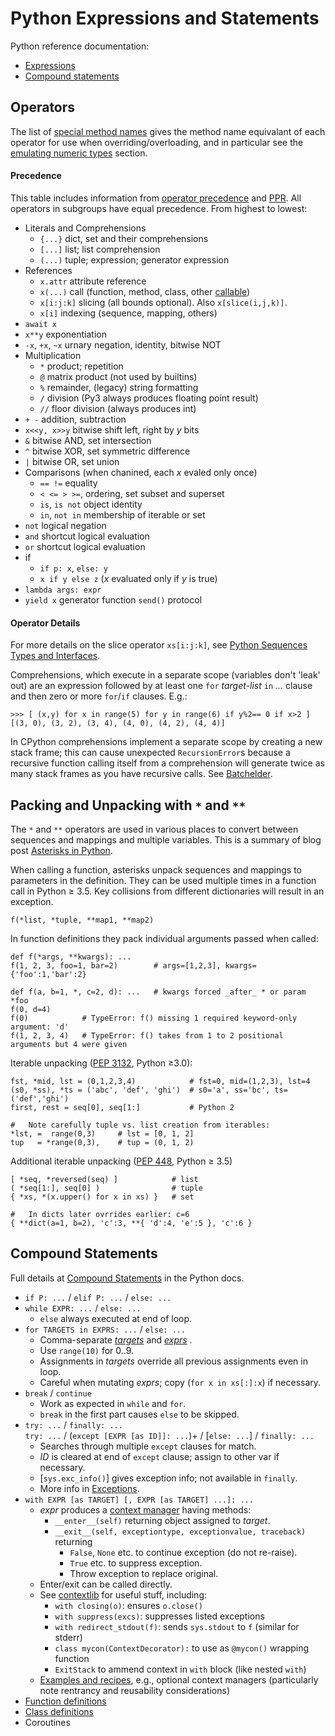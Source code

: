 Python Expressions and Statements
=================================

Python reference documentation:
- [Expressions]
- [Compound statements][stmts]


Operators
---------

The list of [special method names] gives the method name equivalant of
each operator for use when overriding/overloading, and in particular
see the [emulating numeric types] section.

#### Precedence

This table includes information from [operator precedence] and [PPR].
All operators in subgroups have equal precedence. From highest to lowest:

- Literals and Comprehensions
  - `{...}`         dict, set and their comprehensions
  - `[...]`         list; list comprehension
  - `(...)`         tuple; expression; generator expression
- References
  - `x.attr`        attribute reference
  - `x(...)`        call (function, method, class, other [callable])
  - `x[i:j:k]`      slicing (all bounds optional). Also `x[slice(i,j,k)]`.
  - `x[i]`          indexing (sequence, mapping, others)
- `await x`
- `x**y`            exponentiation
- `-x`, `+x`, `~x`  urnary negation, identity, bitwise NOT
- Multiplication
  - `*`             product; repetition
  - `@`             matrix product (not used by builtins)
  - `%`             remainder, (legacy) string formatting
  - `/`             division (Py3 always produces floating point result)
  - `//`            floor division (always produces int)
- `+ -`             addition, subtraction
- `x<<y, x>>y`      bitwise shift left, right by _y_ bits
- `&`               bitwise AND, set intersection
- `^`               bitwise XOR, set symmetric difference
- `|`               bitwise OR, set union
- Comparisons (when chanined, each _x_ evaled only once)
  - `== !=`         equality
  - `< <= > >=`,    ordering, set subset and superset
  - `is`, `is not`  object identity
  - `in`, `not in`  membership of iterable or set
- `not`             logical negation
- `and`             shortcut logical evaluation
- `or`              shortcut logical evaluation
- if
  - `if p: x`, `else: y`
  - `x if y else z` (_x_ evaluated only if _y_ is true)
- `lambda args: expr`
- `yield x`         generator function `send()` protocol

#### Operator Details

For more details on the slice operator `xs[i:j:k]`,  see
[Python Sequences Types and Interfaces](sequence.md).

Comprehensions, which execute in a separate scope (variables don't
'leak' out) are an expression followed by at least one `for`
_target-list_ `in` _..._ clause and then zero or more `for`/`if`
clauses. E.g.:

    >>> [ (x,y) for x in range(5) for y in range(6) if y%2== 0 if x>2 ]
    [(3, 0), (3, 2), (3, 4), (4, 0), (4, 2), (4, 4)]

In CPython comprehensions implement a separate scope by creating a new
stack frame; this can cause unexpected `RecursionError`s because a
recursive function calling itself from a comprehension will generate
twice as many stack frames as you have recursive calls. See [Batchelder].


Packing and Unpacking with `*` and `**`
---------------------------------------

The `*` and `**` operators are used in various places to convert
between sequences and mappings and multiple variables. This is a
summary of blog post [Asterisks in Python][hunner].

When calling a function, asterisks unpack sequences and mappings to
parameters in the definition. They can be used multiple times in a
function call in Python ≥ 3.5. Key collisions from different
dictionaries will result in an exception.

    f(*list, *tuple, **map1, **map2)

In function definitions they pack individual arguments passed when called:

    def f(*args, **kwargs): ...
    f(1, 2, 3, foo=1, bar=2)        # args=[1,2,3], kwargs={'foo':1,'bar':2}

    def f(a, b=1, *, c=2, d): ...   # kwargs forced _after_ * or param *foo
    f(0, d=4)
    f(0)            # TypeError: f() missing 1 required keyword-only argument: 'd'
    f(1, 2, 3, 4)   # TypeError: f() takes from 1 to 2 positional arguments but 4 were given

Iterable unpacking ([PEP 3132], Python ≥3.0):

    fst, *mid, lst = (0,1,2,3,4)            # fst=0, mid=(1,2,3), lst=4
    (s0, *ss), *ts = ('abc', 'def', 'ghi')  # s0='a', ss='bc', ts=('def','ghi')
    first, rest = seq[0], seq[1:]           # Python 2

    #   Note carefully tuple vs. list creation from iterables:
    *lst, =  range(0,3)     # lst = [0, 1, 2]
    tup   = *range(0,3),    # tup = (0, 1, 2)

Additional iterable unpacking ([PEP 448], Python ≥ 3.5)

    [ *seq, *reversed(seq) ]            # list
    ( *seq[1:], seq[0] )                # tuple
    { *xs, *(x.upper() for x in xs) }   # set

    #   In dicts later ovrrides earlier: c=6
    { **dict(a=1, b=2), 'c':3, **{ 'd':4, 'e':5 }, 'c':6 }


Compound Statements
-------------------

Full details at [Compound Statements][stmts] in the Python docs.

- `if P: ...` / `elif P: ...` / `else: ...`
- `while EXPR: ...` / `else: ...`
  - `else` always executed at end of loop.
- `for TARGETS in EXPRS: ...` / `else: ...`
   - Comma-separate _[targets]_ and _[exprs]_ .
   - Use `range(10)` for 0..9.
   - Assignments in _targets_ override all previous assignments even in loop.
   - Careful when mutating _exprs_; copy (`for x in xs[:]:x`) if necessary.
- `break` / `continue`
  - Work as expected in `while` and `for`.
  - `break` in the first part causes `else` to be skipped.
- `try: ...` / `finally: ...`  
  `try: ...` / (`except [EXPR [as ID]]: ...`)+ / [`else: ...`] / `finally: ...`
  - Searches through multiple `except` clauses for match.
  - _ID_ is cleared at end of `except` clause; assign to other var if necessary.
  - [`sys.exc_info()`] gives exception info; not available in `finally`.
  - More info in [Exceptions].
- `with EXPR [as TARGET] [, EXPR [as TARGET] ...]: ...`
  - _expr_ produces a [context manager] having methods:
    - `__enter__(self)` returning object assigned to _target_.
    - `__exit__(self, exceptiontype, exceptionvalue, traceback)` returning
        - `False`, `None` etc. to continue exception (do not re-raise).
        - `True` etc. to suppress exception.
        - Throw exception to replace original.
  - Enter/exit can be called directly.
  - See [contextlib] for useful stuff, including:
    - `with closing(o)`: ensures `o.close()`
    - `with suppress(excs)`: suppresses listed exceptions
    - `with redirect_stdout(f)`: sends `sys.stdout` to `f` (similar for stderr)
    - `class mycon(ContextDecorator):` to use as `@mycon()` wrapping function
    - `ExitStack` to ammend context in `with` block (like nested `with`)
  - [Examples and recipes][contextlib-ex], e.g., optional context managers
    (particularly note rentrancy and reusability considerations)
- [Function definitions](functions.md)
- [Class definitions][classdef]
- Coroutines



<!-------------------------------------------------------------------->
[Batchelder]: https://nedbatchelder.com/blog/201812/a_thing_i_learned_about_python_recursion.html
[PEP 3132]: https://www.python.org/dev/peps/pep-3132/
[PEP 448]: https://www.python.org/dev/peps/pep-0448/
[PPR]: http://shop.oreilly.com/product/0636920028338.do
[`sys.exec_info()`]: https://docs.python.org/3/library/sys.html#sys.exc_info
[callable]: functions.md
[classdef]: https://docs.python.org/3/reference/compound_stmts.html#class-definitions
[context manager]: https://docs.python.org/3/library/stdtypes.html#context-manager-types
[contextlib-ex]: https://docs.python.org/3/library/contextlib.html#examples-and-recipes
[contextlib]: https://docs.python.org/3/library/contextlib.html#module-contextlib
[emulating numeric types]: https://docs.python.org/3/reference/datamodel.html#emulating-numeric-types
[exceptions]: https://docs.python.org/3/reference/executionmodel.html#exceptions
[expressions]: https://docs.python.org/3/reference/expressions.html
[exprs]: https://docs.python.org/3/reference/expressions.html#expression-lists
[hunner]: https://treyhunner.com/2018/10/asterisks-in-python-what-they-are-and-how-to-use-them/
[operator precedence]: https://docs.python.org/3/reference/expressions.html#operator-precedence
[special method names]: https://docs.python.org/3/reference/datamodel.html#special-method-names
[stmts]: https://docs.python.org/3/reference/compound_stmts.html
[targets]: https://docs.python.org/3/reference/simple_stmts.html#assignment-statements

